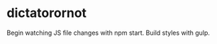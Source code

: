 dictatorornot
=============

Begin watching JS file changes with npm start.
Build styles with gulp.
